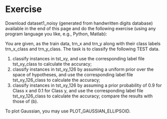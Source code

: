# Exercise

Download dataset1_noisy (generated from handwritten digits database) available in the end of this page and do the following exercise (using any program language you like, e.g., Python, Matlab):

You are given, as the train data, trn_x and trn_y along with their class labels trn_x_class and trn_y_class. The task is to classify the following TEST data.

1. classify instances in tst_xy, and use the corresponding label file tst_xy_class to calculate the accuracy;
2. classify instances in tst_xy_126 by assuming a uniform prior over the space of hypotheses, and use the corresponding label file tst_xy_126_class to calculate the accuracy;
3. classify instances in tst_xy_126 by assuming a prior probability of 0.9 for Class x and 0.1 for Class y, and use the corresponding label file tst_xy_126_class to calculate the accuracy; compare the results with those of (b).

To plot Gaussian, you may use PLOT_GAUSSIAN_ELLIPSOID.
